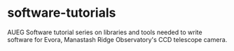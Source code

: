 # software-tutorials
AUEG Software tutorial series on libraries and tools needed to write software for Evora, Manastash Ridge Observatory's CCD telescope camera.
